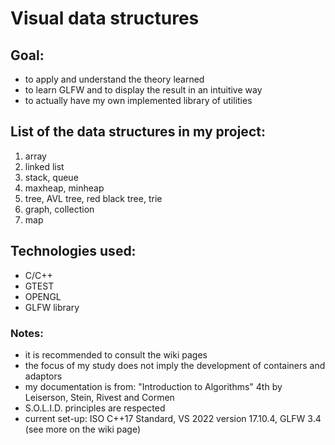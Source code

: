 # Visual data structures

## Goal:
- to apply and understand the theory learned
- to learn GLFW and to display the result in an intuitive way
- to actually have my own implemented library of utilities

## List of the data structures in my project:
1. array
2. linked list
3. stack, queue
4. maxheap, minheap
5. tree, AVL tree, red black tree, trie
6. graph, collection
7. map

## Technologies used:
- C/C++
- GTEST
- OPENGL
- GLFW library

### Notes:
- it is recommended to consult the wiki pages 
- the focus of my study does not imply the development of containers and adaptors 
- my documentation is from: "Introduction to Algorithms" 4th by Leiserson, Stein, Rivest and Cormen
- S.O.L.I.D. principles are respected
- current set-up: ISO C++17 Standard, VS 2022 version 17.10.4, GLFW 3.4 (see more on the wiki page)
